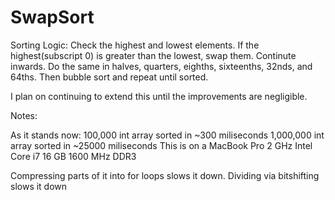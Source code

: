 SwapSort
========

Sorting Logic: Check the highest and lowest elements. If the highest(subscript 0) is greater than the lowest, swap them. Continute inwards.
Do the same in halves, quarters, eighths, sixteenths, 32nds, and 64ths.
Then bubble sort and repeat until sorted. 

I plan on continuing to extend this until the improvements are negligible. 

Notes:

As it stands now:
100,000 int array sorted in ~300 miliseconds
1,000,000 int array sorted in ~25000 miliseconds
This is on a MacBook Pro
2 GHz Intel Core i7
16 GB 1600 MHz DDR3

Compressing parts of it into for loops slows it down.
Dividing via bitshifting slows it down